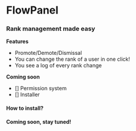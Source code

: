 # FlowPanel
### Rank management made easy


**Features**
* Promote/Demote/Dismissal
* You can change the rank of a user in one click!
* You see a log of every rank change

**Coming soon**
- [] Permission system
- []  Installer

#### How to install?
#### Coming soon, stay tuned!
